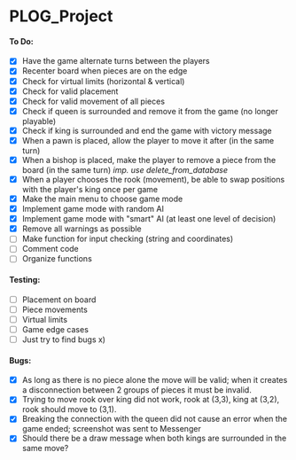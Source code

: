 # PLOG_Project

#### To Do:
 - [x] Have the game alternate turns between the players
 - [x] Recenter board when pieces are on the edge
 - [x] Check for virtual limits (horizontal & vertical)
 - [x] Check for valid placement
 - [X] Check for valid movement of all pieces
 - [x] Check if queen is surrounded and remove it from the game (no longer playable)
 - [x] Check if king is surrounded and end the game with victory message
 - [X] When a pawn is placed, allow the player to move it after (in the same turn)
 - [X] When a bishop is placed, make the player to remove a piece from the board (in the same turn) *imp. use delete_from_database*
 - [X] When a player chooses the rook (movement), be able to swap positions with the player's king once per game
 - [X] Make the main menu to choose game mode
 - [X] Implement game mode with random AI
 - [x] Implement game mode with "smart" AI (at least one level of decision)
 - [x] Remove all warnings as possible
 - [ ] Make function for input checking (string and coordinates)
 - [ ] Comment code
 - [ ] Organize functions

#### Testing:
 - [ ] Placement on board
 - [ ] Piece movements
 - [ ] Virtual limits
 - [ ] Game edge cases
 - [ ] Just try to find bugs x)

#### Bugs:
 - [X] As long as there is no piece alone the move will be valid; when it creates a disconnection between 2 groups of pieces it must be invalid.
 - [X] Trying to move rook over king did not work, rook at (3,3), king at (3,2), rook should move to (3,1).
 - [x] Breaking the connection with the queen did not cause an error when the game ended; screenshot was sent to Messenger
 - [x] Should there be a draw message when both kings are surrounded in the same move?
